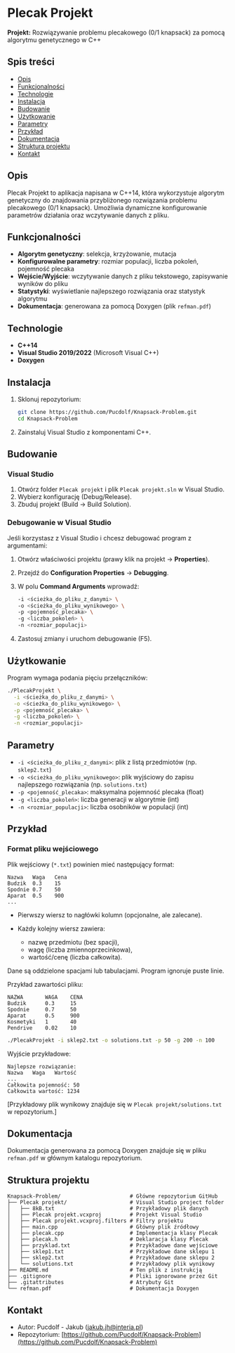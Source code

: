# Plecak Projekt

**Projekt:** Rozwiązywanie problemu plecakowego (0/1 knapsack) za pomocą algorytmu genetycznego w C++

## Spis treści

* [Opis](#opis)
* [Funkcjonalności](#funkcjonalności)
* [Technologie](#technologie)
* [Instalacja](#instalacja)
* [Budowanie](#budowanie)
* [Użytkowanie](#użytkowanie)
* [Parametry](#parametry)
* [Przykład](#przykład)
* [Dokumentacja](#dokumentacja)
* [Struktura projektu](#struktura-projektu)
* [Kontakt](#kontakt)

## Opis

Plecak Projekt to aplikacja napisana w C++14, która wykorzystuje algorytm genetyczny do znajdowania przybliżonego rozwiązania problemu plecakowego (0/1 knapsack). Umożliwia dynamiczne konfigurowanie parametrów działania oraz wczytywanie danych z pliku.

## Funkcjonalności

* **Algorytm genetyczny**: selekcja, krzyżowanie, mutacja
* **Konfigurowalne parametry**: rozmiar populacji, liczba pokoleń, pojemność plecaka
* **Wejście/Wyjście**: wczytywanie danych z pliku tekstowego, zapisywanie wyników do pliku
* **Statystyki**: wyświetlanie najlepszego rozwiązania oraz statystyk algorytmu
* **Dokumentacja**: generowana za pomocą Doxygen (plik `refman.pdf`)

## Technologie

* **C++14**
* **Visual Studio 2019/2022** (Microsoft Visual C++)
* **Doxygen**

## Instalacja

1. Sklonuj repozytorium:

   ```bash
   git clone https://github.com/Pucdolf/Knapsack-Problem.git
   cd Knapsack-Problem
   ```
2. Zainstaluj Visual Studio z komponentami C++.

## Budowanie

### Visual Studio

1. Otwórz folder `Plecak projekt` i plik `Plecak projekt.sln` w Visual Studio.
2. Wybierz konfigurację (Debug/Release).
3. Zbuduj projekt (Build → Build Solution).

### Debugowanie w Visual Studio

Jeśli korzystasz z Visual Studio i chcesz debugować program z argumentami:

1. Otwórz właściwości projektu (prawy klik na projekt → **Properties**).
2. Przejdź do **Configuration Properties** → **Debugging**.
3. W polu **Command Arguments** wprowadź:

   ```bash
   -i <ścieżka_do_pliku_z_danymi> \
   -o <ścieżka_do_pliku_wynikowego> \
   -p <pojemność_plecaka> \
   -g <liczba_pokoleń> \
   -n <rozmiar_populacji>
   ```
4. Zastosuj zmiany i uruchom debugowanie (F5).

## Użytkowanie

Program wymaga podania pięciu przełączników:

```bash
./PlecakProjekt \
  -i <ścieżka_do_pliku_z_danymi> \
  -o <ścieżka_do_pliku_wynikowego> \
  -p <pojemność_plecaka> \
  -g <liczba_pokoleń> \
  -n <rozmiar_populacji>
```

## Parametry

* `-i <ścieżka_do_pliku_z_danymi>`: plik z listą przedmiotów (np. `sklep2.txt`)
* `-o <ścieżka_do_pliku_wynikowego>`: plik wyjściowy do zapisu najlepszego rozwiązania (np. `solutions.txt`)
* `-p <pojemność_plecaka>`: maksymalna pojemność plecaka (float)
* `-g <liczba_pokoleń>`: liczba generacji w algorytmie (int)
* `-n <rozmiar_populacji>`: liczba osobników w populacji (int)

## Przykład

### Format pliku wejściowego

Plik wejściowy (`*.txt`) powinien mieć następujący format:

```
Nazwa   Waga   Cena
Budzik  0.3    15
Spodnie 0.7    50
Aparat  0.5    900
...
```

* Pierwszy wiersz to nagłówki kolumn (opcjonalne, ale zalecane).
* Każdy kolejny wiersz zawiera:

  * nazwę przedmiotu (bez spacji),
  * wagę (liczba zmiennoprzecinkowa),
  * wartość/cenę (liczba całkowita).

Dane są oddzielone spacjami lub tabulacjami. Program ignoruje puste linie.

Przykład zawartości pliku:

```
NAZWA       WAGA    CENA
Budzik      0.3     15
Spodnie     0.7     50
Aparat      0.5     900
Kosmetyki   1       40
Pendrive    0.02    10
```

```bash
./PlecakProjekt -i sklep2.txt -o solutions.txt -p 50 -g 200 -n 100
```

Wyjście przykładowe:

```
Najlepsze rozwiązanie:
Nazwa   Waga   Wartość
...
Całkowita pojemność: 50
Całkowita wartość: 1234
```

[Przykładowy plik wynikowy znajduje się w `Plecak projekt/solutions.txt` w repozytorium.]

## Dokumentacja

Dokumentacja generowana za pomocą Doxygen znajduje się w pliku `refman.pdf` w głównym katalogu repozytorium.

## Struktura projektu

```
Knapsack-Problem/                      # Główne repozytorium GitHub
├── Plecak projekt/                    # Visual Studio project folder
│   ├── 8kB.txt                        # Przykładowy plik danych
│   ├── Plecak projekt.vcxproj         # Projekt Visual Studio
│   ├── Plecak projekt.vcxproj.filters # Filtry projektu
│   ├── main.cpp                       # Główny plik źródłowy
│   ├── plecak.cpp                     # Implementacja klasy Plecak
│   ├── plecak.h                       # Deklaracja klasy Plecak
│   ├── przyklad.txt                   # Przykładowe dane wejściowe
│   ├── sklep1.txt                     # Przykładowe dane sklepu 1
│   ├── sklep2.txt                     # Przykładowe dane sklepu 2
│   └── solutions.txt                  # Przykładowy plik wynikowy
├── README.md                          # Ten plik z instrukcją
├── .gitignore                         # Pliki ignorowane przez Git
├── .gitattributes                     # Atrybuty Git
└── refman.pdf                         # Dokumentacja Doxygen
```

## Kontakt

* Autor: Pucdolf - Jakub ([jakub.jh@interia.pl](mailto:jakub.jh@interia.pl))
* Repozytorium: [https://github.com/Pucdolf/Knapsack-Problem](https://github.com/Pucdolf/Knapsack-Problem)
